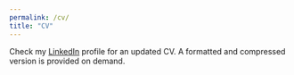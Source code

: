 ```yaml
---
permalink: /cv/
title: "CV"
---
```


Check my [LinkedIn](https://www.linkedin.com/in/matiasrvazquez/) profile for an updated CV. A formatted and compressed version is provided on demand.